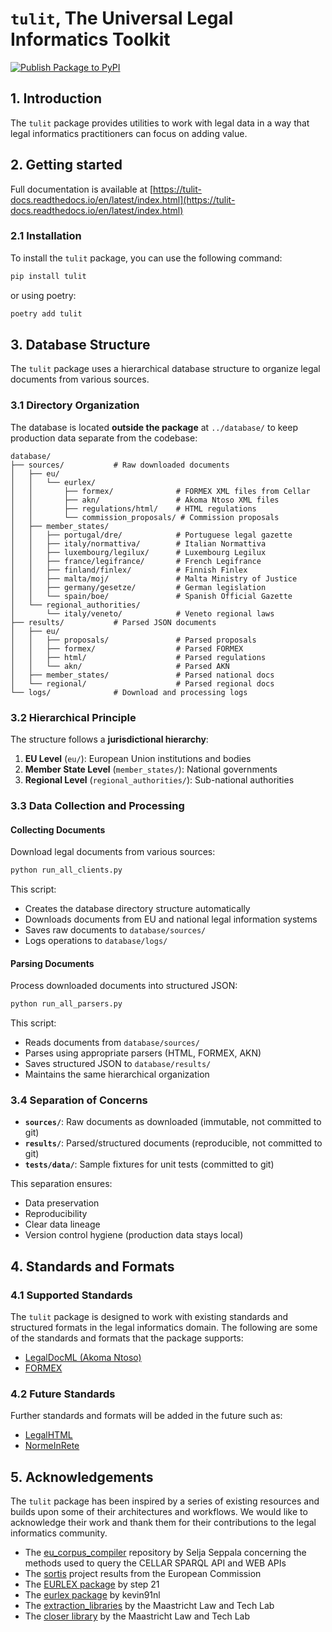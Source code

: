 # `tulit`, The Universal Legal Informatics Toolkit

[![Publish Package to PyPI](https://github.com/AlessioNar/op_cellar/actions/workflows/publish.yml/badge.svg)](https://github.com/AlessioNar/op_cellar/actions/workflows/publish.yml)

## 1. Introduction

The `tulit` package provides utilities to work with legal data in a way that legal informatics practitioners can focus on adding value. 

## 2. Getting started

Full documentation is available at [https://tulit-docs.readthedocs.io/en/latest/index.html](https://tulit-docs.readthedocs.io/en/latest/index.html)

### 2.1 Installation

To install the `tulit` package, you can use the following command:

```bash
pip install tulit
```

or using poetry:

```bash
poetry add tulit
```

## 3. Database Structure

The `tulit` package uses a hierarchical database structure to organize legal documents from various sources.

### 3.1 Directory Organization

The database is located **outside the package** at `../database/` to keep production data separate from the codebase:

```
database/
├── sources/           # Raw downloaded documents
│   ├── eu/
│   │   └── eurlex/
│   │       ├── formex/              # FORMEX XML files from Cellar
│   │       ├── akn/                 # Akoma Ntoso XML files
│   │       ├── regulations/html/    # HTML regulations
│   │       └── commission_proposals/ # Commission proposals
│   ├── member_states/
│   │   ├── portugal/dre/            # Portuguese legal gazette
│   │   ├── italy/normattiva/        # Italian Normattiva
│   │   ├── luxembourg/legilux/      # Luxembourg Legilux
│   │   ├── france/legifrance/       # French Legifrance
│   │   ├── finland/finlex/          # Finnish Finlex
│   │   ├── malta/moj/               # Malta Ministry of Justice
│   │   ├── germany/gesetze/         # German legislation
│   │   └── spain/boe/               # Spanish Official Gazette
│   └── regional_authorities/
│       └── italy/veneto/            # Veneto regional laws
├── results/           # Parsed JSON documents
│   ├── eu/
│   │   ├── proposals/               # Parsed proposals
│   │   ├── formex/                  # Parsed FORMEX
│   │   ├── html/                    # Parsed regulations
│   │   └── akn/                     # Parsed AKN
│   ├── member_states/               # Parsed national docs
│   └── regional/                    # Parsed regional docs
└── logs/              # Download and processing logs
```

### 3.2 Hierarchical Principle

The structure follows a **jurisdictional hierarchy**:

1. **EU Level** (`eu/`): European Union institutions and bodies
2. **Member State Level** (`member_states/`): National governments
3. **Regional Level** (`regional_authorities/`): Sub-national authorities

### 3.3 Data Collection and Processing

#### Collecting Documents

Download legal documents from various sources:

```bash
python run_all_clients.py
```

This script:
- Creates the database directory structure automatically
- Downloads documents from EU and national legal information systems
- Saves raw documents to `database/sources/`
- Logs operations to `database/logs/`

#### Parsing Documents

Process downloaded documents into structured JSON:

```bash
python run_all_parsers.py
```

This script:
- Reads documents from `database/sources/`
- Parses using appropriate parsers (HTML, FORMEX, AKN)
- Saves structured JSON to `database/results/`
- Maintains the same hierarchical organization

### 3.4 Separation of Concerns

- **`sources/`**: Raw documents as downloaded (immutable, not committed to git)
- **`results/`**: Parsed/structured documents (reproducible, not committed to git)
- **`tests/data/`**: Sample fixtures for unit tests (committed to git)

This separation ensures:
- Data preservation
- Reproducibility
- Clear data lineage
- Version control hygiene (production data stays local)

## 4. Standards and Formats

### 4.1 Supported Standards

The `tulit` package is designed to work with existing standards and structured formats in the legal informatics domain. The following are some of the standards and formats that the package supports:

* [LegalDocML (Akoma Ntoso)](https://groups.oasis-open.org/communities/tc-community-home2?CommunityKey=3425f20f-b704-4076-9fab-018dc7d3efbe)
* [FORMEX](https://op.europa.eu/documents/3938058/5910419/formex_manual_on_screen_version.html)

### 4.2 Future Standards

Further standards and formats will be added in the future such as:

* [LegalHTML](https://art.uniroma2.it/legalhtml/)
* [NormeInRete](https://www.cambridge.org/core/journals/international-journal-of-legal-information/article/abs/norme-in-rete-project-standards-and-tools-for-italian-legislation/483BA5BF2EC4E9DD6636E761FE84AE15)

## 5. Acknowledgements

The `tulit` package has been inspired by a series of existing resources and builds upon some of their architectures and workflows. We would like to acknowledge their work and thank them for their contributions to the legal informatics community.

* The [eu_corpus_compiler](https://github.com/seljaseppala/eu_corpus_compiler) repository by Selja Seppala concerning the methods used to query the CELLAR SPARQL API and WEB APIs
* The [sortis](https://code.europa.eu/regulatory-reporting/sortis) project results from the European Commission
* The [EURLEX package](https://github.com/step21/eurlex) by step 21
* The [eurlex package](https://github.com/kevin91nl/eurlex/) by kevin91nl
* The [extraction_libraries](https://github.com/maastrichtlawtech/extraction_libraries) by the Maastricht Law and Tech Lab
* The [closer library](https://github.com/maastrichtlawtech/closer) by the Maastricht Law and Tech Lab

